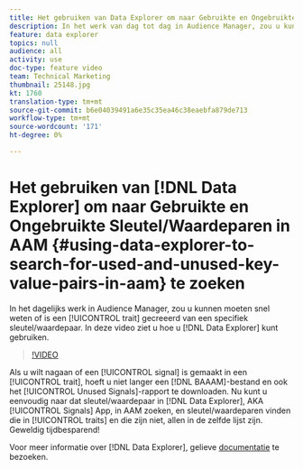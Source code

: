 ```yaml
---
title: Het gebruiken van Data Explorer om naar Gebruikte en Ongebruikte Sleutel/Waardeparen in AAM te zoeken
description: In het werk van dag tot dag in Audience Manager, zou u kunnen moeten snel te weten komen als een eigenschap van een specifiek zeer belangrijk/waardepaar is gecreeerd. In deze video ziet u hoe u er achter kunt komen met Data Explorer.
feature: data explorer
topics: null
audience: all
activity: use
doc-type: feature video
team: Technical Marketing
thumbnail: 25148.jpg
kt: 1760
translation-type: tm+mt
source-git-commit: b6e04039491a6e35c35ea46c38eaebfa879de713
workflow-type: tm+mt
source-wordcount: '171'
ht-degree: 0%

---
```



# Het gebruiken van [!DNL Data Explorer] om naar Gebruikte en Ongebruikte Sleutel/Waardeparen in AAM {#using-data-explorer-to-search-for-used-and-unused-key-value-pairs-in-aam} te zoeken

In het dagelijks werk in Audience Manager, zou u kunnen moeten snel weten of is een [!UICONTROL trait] gecreeerd van een specifiek sleutel/waardepaar. In deze video ziet u hoe u [!DNL Data Explorer] kunt gebruiken.

>[!VIDEO](https://video.tv.adobe.com/v/25148/?quality=12)

Als u wilt nagaan of een [!UICONTROL signal] is gemaakt in een [!UICONTROL trait], hoeft u niet langer een [!DNL BAAAM]-bestand en ook het [!UICONTROL Unused Signals]-rapport te downloaden. Nu kunt u eenvoudig naar dat sleutel/waardepaar in [!DNL Data Explorer], AKA [!UICONTROL Signals] App, in AAM zoeken, en sleutel/waardeparen vinden die in [!UICONTROL traits] en die zijn niet, allen in de zelfde lijst zijn. Geweldig tijdbesparend!

Voor meer informatie over [!DNL Data Explorer], gelieve [documentatie](https://experiencecloud.adobe.com/resources/help/en_US/aam/data-explorer.html) te bezoeken.